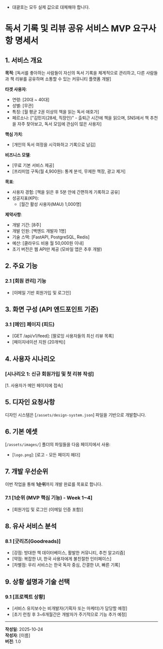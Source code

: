 * 대괄호는 모두 실제 값으로 대체해야 합니다.

# 독서 기록 및 리뷰 공유 서비스 MVP 요구사항 명세서

## 1. 서비스 개요

**목적**: [독서를 좋아하는 사람들이 자신의 독서 기록을 체계적으로 관리하고, 다른 사람들과 책 리뷰를 공유하며 소통할 수 있는 커뮤니티 플랫폼 개발]

**타겟 사용자**: 
- 연령: [20대 ~ 40대]
- 성별: [무관]
- 특징: [월 평균 2권 이상의 책을 읽는 독서 애호가]
- 페르소나: ["김민지(28세, 직장인)" - 출퇴근 시간에 책을 읽으며, SNS에서 책 추천을 자주 찾아보고, 독서 모임에 관심이 많은 사용자]

**핵심 가치**: 
- [개인의 독서 여정을 시각화하고 기록으로 남김]

**비즈니스 모델**: 
- [무료 기본 서비스 제공]
- [프리미엄 구독(월 4,900원): 통계 분석, 무제한 책장, 광고 제거]

**목표**: 
- 사용자 경험: [책을 읽은 후 5분 안에 간편하게 기록하고 공유]
- 성공지표(KPI): 
  - [월간 활성 사용자(MAU) 1,000명]

**제약사항**: 
- 개발 기간: [8주]
- 개발 인원: [백엔드 개발자 1명]
- 기술 스택: [FastAPI, PostgreSQL, Redis]
- 예산: [클라우드 비용 월 50,000원 이내]
- 초기 버전은 웹 API만 제공 (모바일 앱은 추후 개발)

## 2. 주요 기능

### 2.1 [회원 관리] 기능
- [이메일 기반 회원가입 및 로그인]

## 3. 화면 구성 (API 엔드포인트 기준)

### 3.1 [메인] 페이지 (피드)
- [GET /api/v1/feed]: [팔로잉 사용자들의 최신 리뷰 목록]
- [페이지네이션 지원 (20개씩)]

## 4. 사용자 시나리오

### [시나리오 1: 신규 회원가입 및 첫 리뷰 작성]
[1. 사용자가 메인 페이지에 접속]


## 5. 디자인 요청사항

디자인 시스템은 [`/assets/design-system.json`] 파일을 기반으로 개발합니다.


## 6. 기본 에셋

[`/assets/images/`] 폴더의 파일들을 다음 페이지에서 사용:

- [`logo.png`]: [로고 - 모든 페이지 헤더]

## 7. 개발 우선순위

이번 작업을 통해 **1순위**까지 개발 완료를 목표로 합니다.

### 7.1 [1순위 (MVP 핵심 기능) - Week 1~4]
- [회원가입 및 로그인 (이메일 인증 포함)]

## 8. 유사 서비스 분석

### 8.1 [굿리즈(Goodreads)]
- [강점: 방대한 책 데이터베이스, 활발한 커뮤니티, 추천 알고리즘]
- [약점: 복잡한 UI, 한국 사용자에게 불친절한 인터페이스]
- [차별점: 우리 서비스는 한국 독자 중심, 간결한 UI, 빠른 기록]

## 9. 상황 설명과 기술 선택

### 9.1 [프로젝트 상황]
- [서비스 유지보수는 비개발자(기획자 또는 마케터)가 담당할 예정]
- [초기 런칭 후 3~6개월간은 개발자가 주기적으로 기능 추가 예정]

---

**작성일**: 2025-10-24  
**작성자**: [이름]  
**버전**: 1.0
